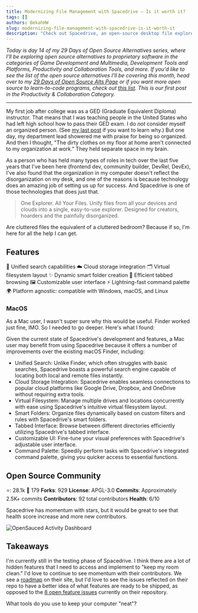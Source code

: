 ```yaml
---
title: Modernizing File Management with Spacedrive – Is it worth it?
tags: []
authors: BekahHW
slug: modernizing-file-management-with-spacedrive-is-it-worth-it
description: "Check out Spacedrive, an open-source desktop file explorer. We check out its features, compare it to mainstream alternatives, and discuss its prospects in a competitive market."
---
```


*Today is day 14 of my 29 Days of Open Source Alternatives series, where I'll be exploring open source alternatives to proprietary software in the categories of Game Development and Multimedia, Development Tools and Platforms, Productivity and Collaboration Tools, and more. If you'd like to see the list of the open source alternatives I'll be covering this month, head over to my [29 Days of Open Source Alts Page](https://oss.fyi/oss-alts) or if you want more open source to learn-to-code programs, check out [this list](https://oss.fyi/learn-to-code). This is our first post in the Productivity & Collaboration Category.*

<hr/>

My first job after college was as a GED (Graduate Equivalent Diploma) instructor. That means that I was teaching people in the United States who had left high school how to pass their GED exam. I do *not* consider myself an organized person. (See  [my last post](https://dev.to/opensauced/transforming-productivity-with-open-source-gamification-habitica-ppp) if you want to learn why.) But one day, my department lead showered me with praise for being so organized. And then I thought, "The dirty clothes on my floor at home aren't connected to my organization at work." They held separate space in my brain.
<!-- truncate -->

As a person who has held many types of roles in tech over the last five years that I've been here (frontend dev, community builder, DevRel, DevEx), I've also found that the organization in my computer doesn't reflect the disorganization on my desk, and one of the reasons is because technology does an amazing job of setting us up for success. And Spacedrive is one of those technologies that does just that.

> One Explorer. All Your Files. Unify files from all your devices and clouds into a single, easy-to-use explorer. Designed for creators, hoarders and the painfully disorganized.

Are cluttered files the equivalent of a cluttered bedroom? Because if so, I'm here for all the help I can get.  

## Features

🚀 Unified search capabilities
☁️  Cloud storage integration
🗂️ Virtual filesystem layout
✨ Dynamic smart folder creation
🎯 Efficient tabbed browsing
🖼️ Customizable user interface
⚡ Lightning-fast command palette
🌍 Platform agnostic: compatible with Windows, macOS, and Linux

### MacOS

As a Mac user, I wasn't super sure why this would be useful. Finder worked just fine, IMO. So I needed to go deeper. Here's what I found:

Given the current state of Spacedrive's development and features, a Mac user may benefit from using Spacedrive because it offers a number of improvements over the existing macOS Finder, including:

- Unified Search: Unlike Finder, which often struggles with basic searches, Spacedrive boasts a powerful search engine capable of locating both local and remote files instantly.
- Cloud Storage Integration: Spacedrive enables seamless connections to popular cloud platforms like Google Drive, Dropbox, and OneDrive without requiring extra tools.
- Virtual Filesystem: Manage multiple drives and locations concurrently with ease using Spacedrive's intuitive virtual filesystem layout.
- Smart Folders: Organize files dynamically based on custom filters and rules with Spacedrive's smart folders.
- Tabbed Interface: Browse between different directories efficiently utilizing Spacedrive's tabbed interface.
- Customizable UI: Fine-tune your visual preferences with Spacedrive's adjustable user interface.
- Command Palette: Speedily perform tasks with Spacedrive's integrated command palette, giving you quicker access to essential functions.

## Open Source Community

⭐: 28.1k
👀 179
**Forks**: 929
**License**: APGL-3.0
**Commits**: Approximately 2.5K+ commits
**Contributors**: 92 total contributors
**Health**: 6/10

Spacedrive has momentum with stars, but it would be great to see that health score increase and more new contributors.

![OpenSauced Activity Dashboard](https://dev-to-uploads.s3.amazonaws.com/uploads/articles/ugykp3hqwh4ruh6aif65.png)

## Takeaways

I'm currently still in the testing phase of Spacedrive. I think there are a lot of hidden features that I need to access and implement to "keep my room clean." I'd love to continue to see momentum with their contributors. We see a [roadmap](https://www.spacedrive.com/roadmap) on their site, but I'd love to see the issues reflected on their repo to have a better idea of what features are ready to be shipped, as opposed to the [8 open feature issues](https://github.com/spacedriveapp/spacedrive/issues?q=is%3Aissue+is%3Aopen+sort%3Aupdated-desc+label%3AFeature) currently on their repository.

What tools do you use to keep your computer "neat"?
